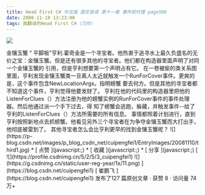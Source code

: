 ```yaml
---
title: Head First C# 中文版 图文皆译 第十一章 事件和代理 page506
date: 2008-11-10 13:23:00
tags: 我翻译的Head First C#（习作）
---
```

![](https://p-blog.csdn.net/images/p_blog_csdn_net/cuipengfei1/EntryImages/20081110/third0.jpg)

<?xml:namespace prefix = o ns = "urn:schemas-microsoft-com:office:office" />

金镶玉蟹

“  平脚板”亨利.霍奇金是一个寻宝者。他热衷于追寻水上最久负盛名的无价之宝：金镶玉蟹。但是还有很多其他的寻宝者。他们都在构造器里面声明了对同一个金镶玉蟹的
引用，但是亨利想要第一个声明占有它。

在一卷被偷的类关系图里面，亨利发现金镶玉蟹类一旦离人太近就触发一个RunForCover事件。更爽的是，这个事件包含NewLocationArgs，指明螃蟹
要去何方。但是其他的寻宝者都不知道这个事件，亨利觉得他要发财了。

亨利在他的代码里的构造器里把他的ListenForClues（）方法注册为他的螃蟹实例的RunForCover事件的事件处理器。然后他通过派一个手下过去，得
知了螃蟹会逃跑，躲藏，并触发事件--给了亨利的ListenForClues（）方法所需要的所有信息。

事情都照着计划进行，直到亨利按照新地点去抓螃蟹。他看见另外三个寻宝者在为争夺金镶玉蟹而大打出手，他彻底被雷到了。

其他寻宝者怎么会比亨利更早的找到金镶玉蟹呢？

![](https://p-blog.csdn.net/images/p_blog_csdn_net/cuipengfei1/EntryImages/20081110/third1.jpg)

  * [ 点赞  ](javascript:;)
  * [ 收藏  ](javascript:;)
  * [ 分享 ](javascript:;)

[ ![](https://profile.csdnimg.cn/5/2/5/3_cuipengfei1)
![](https://g.csdnimg.cn/static/user-reg-year/1x/11.png)
](https://blog.csdn.net/cuipengfei1)

[ 崔鹏飞 ](https://blog.csdn.net/cuipengfei1)

发布了127 篇原创文章  ·  获赞 8  ·  访问量 74万+

